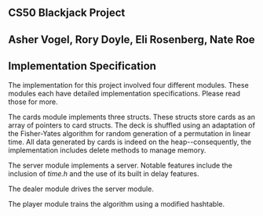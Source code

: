 ## CS50 Blackjack Project
## Asher Vogel, Rory Doyle, Eli Rosenberg, Nate Roe

## Implementation Specification 
The implementation for this project involved four different modules. These modules each have detailed implementation specifications. Please read those for more. 

The cards module implements three structs. These structs store cards as an array of pointers to card structs. The deck is shuffled using an adaptation of the Fisher-Yates algorithm for random generation of a permutation in linear time. All data generated by cards is indeed on the heap--consequently, the implementation includes delete methods to manage memory. 

The server module implements a server. Notable features include the inclusion of *time.h* and the use of its built in delay features. 

The dealer module drives the server module. 

The player module trains the algorithm using a modified hashtable. 